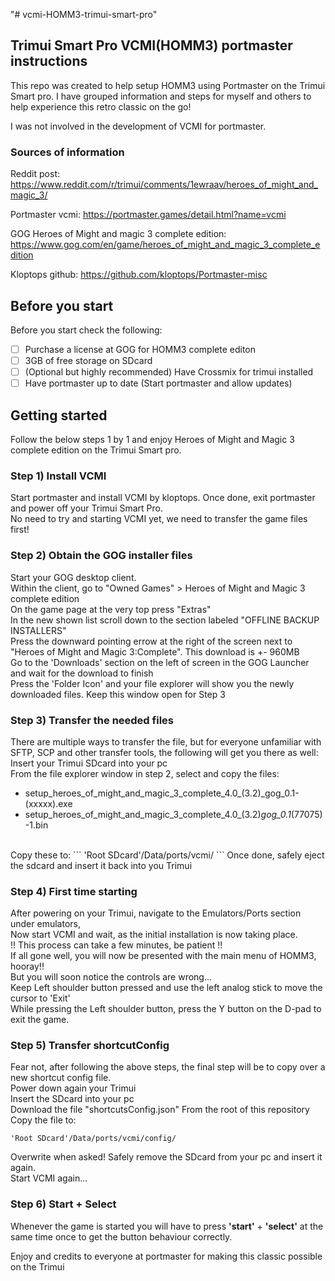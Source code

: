 "# vcmi-HOMM3-trimui-smart-pro" 

## Trimui Smart Pro VCMI(HOMM3) portmaster instructions

This repo was created to help setup HOMM3 using Portmaster on the Trimui Smart pro.
I have grouped information and steps for myself and others to help experience this retro classic on the go!

I was not involved in the development of VCMI for portmaster.

### Sources of information

Reddit post:
https://www.reddit.com/r/trimui/comments/1ewraav/heroes_of_might_and_magic_3/

Portmaster vcmi:
https://portmaster.games/detail.html?name=vcmi

GOG Heroes of Might and magic 3 complete edition:
https://www.gog.com/en/game/heroes_of_might_and_magic_3_complete_edition

Kloptops github:
https://github.com/kloptops/Portmaster-misc

## Before you start

Before you start check the following:
- [ ] Purchase a license at GOG for HOMM3 complete editon
- [ ] 3GB of free storage on SDcard
- [ ] (Optional but highly recommended) Have Crossmix for trimui installed
- [ ] Have portmaster up to date (Start portmaster and allow updates)

<!-- GETTING STARTED -->
## Getting started

Follow the below steps 1 by 1 and enjoy Heroes of Might and Magic 3 complete edition on the Trimui Smart pro.

### Step 1) Install VCMI
Start portmaster and install VCMI by kloptops. Once done, exit portmaster and power off your Trimui Smart Pro.<br/>
No need to try and starting VCMI yet, we need to transfer the game files first! 

### Step 2) Obtain the GOG installer files
Start your GOG desktop client.<br/>
Within the client, go to "Owned Games" > Heroes of Might and Magic 3 complete edition<br/>
On the game page at the very top press "Extras"<br/>
In the new shown list scroll down to the section labeled "OFFLINE BACKUP INSTALLERS"<br/>
Press the downward pointing errow at the right of the screen next to "Heroes of Might and Magic 3:Complete". This download is +- 960MB<br/>
Go to the 'Downloads' section on the left of screen in the GOG Launcher and wait for the download to finish<br/>
Press the 'Folder Icon' and your file explorer will show you the newly downloaded files. Keep this window open for Step 3<br/>

### Step 3) Transfer the needed files
There are multiple ways to transfer the file, but for everyone unfamiliar with SFTP, SCP and other transfer tools, the following will get you there as well:<br/>
Insert your Trimui SDcard into your pc<br/>
From the file explorer window in step 2, select and copy the files:<br/>
- setup_heroes_of_might_and_magic_3_complete_4.0_(3.2)_gog_0.1-(xxxxx).exe
- setup_heroes_of_might_and_magic_3_complete_4.0_(3.2)_gog_0.1_(77075)-1.bin
<br/>
Copy these to:
```
'Root SDcard'/Data/ports/vcmi/
```
Once done, safely eject the sdcard and insert it back into you Trimui

### Step 4) First time starting
After powering on your Trimui, navigate to the Emulators/Ports section under emulators,<br/>
Now start VCMI and wait, as the initial installation is now taking place.<br/>
!! This process can take a few minutes, be patient !!<br/>
If all gone well, you will now be presented with the main menu of HOMM3, hooray!!<br/>
But you will soon notice the controls are wrong...<br/>
Keep Left shoulder button pressed and use the left analog stick to move the cursor to 'Exit'<br/>
While pressing the Left shoulder button, press the Y button on the D-pad to exit the game.<br/>

### Step 5) Transfer shortcutConfig
Fear not, after following the above steps, the final step will be to copy over a new shortcut config file.<br/>
Power down again your Trimui<br/>
Insert the SDcard into your pc<br/>
Download the file "shortcutsConfig.json" From the root of this repository<br/>
Copy the file to:
```
'Root SDcard'/Data/ports/vcmi/config/
```
Overwrite when asked!
Safely remove the SDcard from your pc and insert it again.<br/>
Start VCMI again...

### Step 6) Start + Select 
Whenever the game is started you will have to press **'start'** + **'select'** at the same time once to get the button behaviour correctly.

Enjoy and credits to everyone at portmaster for making this classic possible on the Trimui
